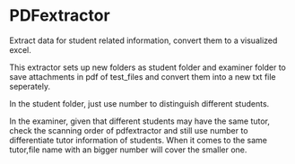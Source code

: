 # PDFextractor
Extract data for student related information, convert them to a visualized excel.

This extractor sets up new folders as student folder and examiner folder to save attachments in pdf of test_files and convert them into a new txt file seperately.

In the student folder, just use number to distinguish different students.

In the examiner, given that different students may have the same tutor, check the scanning order of pdfextractor and still use number to differentiate tutor information of students. When it comes to the same tutor,file name with an bigger number will cover the smaller one.
